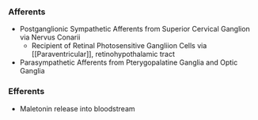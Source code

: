 ### Afferents
- Postganglionic Sympathetic Afferents from Superior Cervical Ganglion via Nervus Conarii
	- Recipient of Retinal Photosensitive Gangliion Cells via [[Paraventricular]], retinohypothalamic tract
- Parasympathetic Afferents from Pterygopalatine Ganglia and Optic Ganglia
### Efferents
- Maletonin release into bloodstream